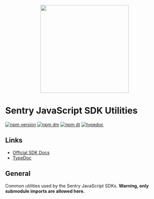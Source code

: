 <p align="center">
  <a href="https://sentry.io" target="_blank" align="center">
    <img src="https://sentry-brand.storage.googleapis.com/sentry-logo-black.png" width="280">
  </a>
  <br />
</p>

# Sentry JavaScript SDK Utilities

[![npm version](https://img.shields.io/npm/v/@sentry/utils.svg)](https://www.npmjs.com/package/@sentry/utils)
[![npm dm](https://img.shields.io/npm/dm/@sentry/utils.svg)](https://www.npmjs.com/package/@sentry/utils)
[![npm dt](https://img.shields.io/npm/dt/@sentry/utils.svg)](https://www.npmjs.com/package/@sentry/utils)
[![typedoc](https://img.shields.io/badge/docs-typedoc-blue.svg)](http://getsentry.github.io/sentry-javascript/)

## Links

- [Official SDK Docs](https://docs.sentry.io/quickstart/)
- [TypeDoc](http://getsentry.github.io/sentry-javascript/)

## General

Common utilities used by the Sentry JavaScript SDKs. **Warning, only submodule imports are allowed here.**
